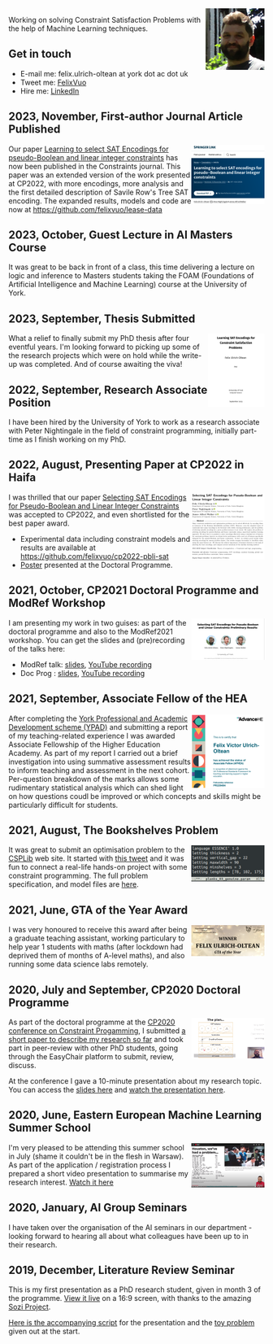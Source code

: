 <img width="116" height="121" src="fvuo-face.png" alt="Photo of my face" align="right" />

Working on solving Constraint Satisfaction Problems with the help of Machine
Learning techniques.


## Get in touch
* E-mail me: felix.ulrich-oltean at york dot ac dot uk
* Tweet me: [FelixVuo](https://twitter.com/FelixVuo)
* Hire me: [LinkedIn](https://www.linkedin.com/in/felix-ulrich-oltean/)


## 2023, November, First-author Journal Article Published
<a href="https://doi.org/10.1007/s10601-023-09364-1"><img
src="img/thumb-cons-jnl.png" align="right" /></a>Our paper [Learning to select
SAT Encodings for pseudo-Boolean and linear integer
constraints](https://doi.org/10.1007/s10601-023-09364-1) has now been published
in the Constraints journal.  This paper was an extended version of the work
presented at CP2022, with more encodings, more analysis and the first detailed
description of Savile Row's Tree SAT encoding.  The expanded results, models and
code are now at https://github.com/felixvuo/lease-data

## 2023, October, Guest Lecture in AI Masters Course
It was great to be back in front of a class, this time delivering a lecture on
logic and inference to Masters students taking the FOAM (Foundations of
Artificial Intelligence and Machine Learning) course at the University of York.

## 2023, September, Thesis Submitted
<img src="img/thumb-thesis.png" alt="thesis front cover" align="right" /> What a
relief to finally submit my PhD thesis after four eventful years.  I'm looking
forward to picking up some of the research projects which were on hold while the
write-up was completed.  And of course awaiting the viva!

## 2022, September, Research Associate Position
I have been hired by the University of York to work as a research associate with
Peter Nightingale in the field of constraint programming, initially part-time as
I finish working on my PhD.

## 2022, August, Presenting Paper at CP2022 in Haifa
<a href="https://eprints.whiterose.ac.uk/186734/1/"><img
src="img/thumb-cp2022.png" align="right" /></a>I was thrilled that our paper
[Selecting SAT Encodings for Pseudo-Boolean and Linear Integer
Constraints](https://eprints.whiterose.ac.uk/186734/1/) was accepted to CP2022,
and even shortlisted for the best paper award.
- Experimental data including constraint models and results are available at
  https://github.com/felixvuo/cp2022-pbli-sat
- [Poster](./papers/poster-cp2022-dp.pdf) presented at the Doctoral Programme.


## 2021, October, CP2021 Doctoral Programme and ModRef Workshop
<a href="https://www.youtube.com/channel/UC-SDDq-qAgeOcCRLVcO06Dw"><img
src="img/thumb-modref.png" align="right" /></a> I am presenting my work in two
guises: as part of the doctoral programme and also to the ModRef2021 workshop.
You can get the slides and (pre)recording of the talks here:
- ModRef talk: [slides](papers/slides-modref2021.pdf), [YouTube
  recording](https://youtu.be/jWLN0H7FX_I)
- Doc Prog : [slides](papers/slides-cp2021-dp.pdf), [YouTube
  recording](https://youtu.be/tV576cKgt5w)


## 2021, September, Associate Fellow of the HEA
<img src="img/thumb-heacert.png" align="right"/>After completing the [York
Professional and Academic Development scheme
(YPAD)](https://www.york.ac.uk/staff/teaching/develop/ypad/) and submitting a
report of my teaching-related experience I was awarded Associate Fellowship of
the Higher Education Academy.  As part of my report I carried out a brief
investigation into using summative assessment results to inform teaching and
assessment in the next cohort.  Per-question breakdown of the marks allows some
rudimentary statistical analysis which can shed light on how questions coudl be
improved or which concepts and skills might be particularly difficult for
students.

## 2021, August, The Bookshelves Problem
<img src="img/thumb-shelvescode.png" align="right" alt="Bookshelves"/>It was
great to submit an optimisation problem to the [CSPLib](https://csplib.org) web
site.  It started with [this
tweet](https://twitter.com/FelixVuo/status/1343913107966603264) and it was fun
to connect a real-life hands-on project with some constraint programming.  The
full problem specification, and model files are
[here](https://www.csplib.org/Problems/prob085/).

## 2021, June, GTA of the Year Award
<a href="https://twitter.com/UoY_CS/status/1408441043838775301"><img
src="img/thumb-gta-award.png" align="right"/></a> I was very honoured to receive
this award after being a graduate teaching assistant, working particulary to
help year 1 students with maths (after lockdown had deprived them of months of
A-level maths), and also running some data science labs remotely.


## 2020, July and September, CP2020 Doctoral Programme
<a href="https://youtu.be/ZoMjX8tGEiA"><img src="papers/cp2020talkthumb.png"
align="right" width="144" height="80" alt="Thumbnail from presentation video"
/></a> As part of the doctoral programme at the [CP2020 conference on Constraint
Progamming](https://cp2020.a4cp.org/), I submitted [a short paper to describe my
research so far](./papers/cp2020-docprog-research_summary.pdf) and took part in
peer-review with other PhD students, going through the EasyChair platform to
submit, review, discuss.

At the conference I gave a 10-minute presentation about my research topic.  You
can access the [slides here](papers/cp2020-docprog-slides.pdf) and [watch the
presentation here](https://youtu.be/ZoMjX8tGEiA).


## 2020, June, Eastern European Machine Learning Summer School
<a href="https://youtu.be/SyihWz34KEw"><img width="144" height="87"
src="papers/eeml2020-youtube-thumb.png" alt="Thumbnail photo from the
presentation video" align="right" /></a> I'm very pleased to be attending this
summer school in July (shame it couldn't be in the flesh in Warsaw).  As part of
the application / registration process I prepared a short video presentation to
summarise my research interest.  [Watch it here](https://youtu.be/SyihWz34KEw)


## 2020, January, AI Group Seminars
I have taken over the organisation of the AI seminars in our department -
looking forward to hearing all about what colleagues have been up to in their
research.

## 2019, December, Literature Review Seminar
This is my first presentation as a PhD research student, given in month 3 of the
programme.  [View it live](litreview/lrseminar.sozi.html) on a 16:9 screen, with
thanks to the amazing [Sozi Project](https://sozi.baierouge.fr/).

[Here is the accompanying script](litreview/script.pdf) for the presentation and
the [toy problem](litreview/treeproblemprintout.pdf) given out at the start.
